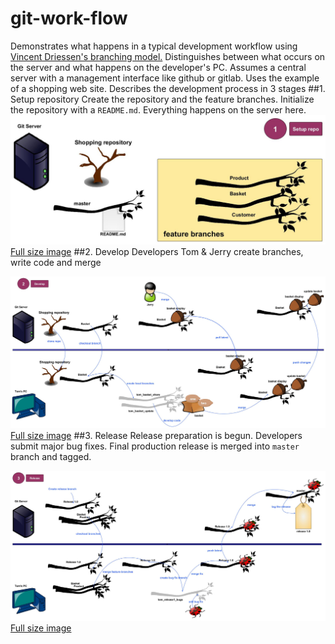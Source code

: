 # git-work-flow

Demonstrates what happens in a typical development workflow using [Vincent Driessen's branching model.](http://nvie.com/posts/a-successful-git-branching-model/) Distinguishes between what occurs on the server and what happens on the developer's PC. Assumes a central server with a management interface like github or gitlab. Uses the example of a shopping web site.
Describes the development process in 3 stages
##1. Setup repository
Create the repository and the feature branches. Initialize the repository with a `README.md`. Everything happens on the server here.
![alt text](images/gitflow1.jpg "Stage 1. Setup repo")
[Full size image](https://raw.githubusercontent.com/PhilCorcoran/git-work-flow/master/images/gitflow1.jpg)
##2. Develop
Developers Tom &amp; Jerry create branches, write code and merge

![alt text](images/gitflow2.jpg "Stage 2. Developing")
[Full size image](https://raw.githubusercontent.com/PhilCorcoran/git-work-flow/master/images/gitflow2.jpg)
##3. Release
Release preparation is begun. Developers submit major bug fixes. Final production release is merged into `master` branch and tagged.

![alt text](images/gitflow3.jpg "Stage 3. Releasing")
[Full size image](https://raw.githubusercontent.com/PhilCorcoran/git-work-flow/master/images/gitflow3.jpg)
